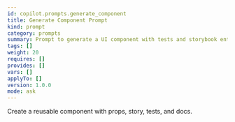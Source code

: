```yaml
---
id: copilot.prompts.generate_component
title: Generate Component Prompt
kind: prompt
category: prompts
summary: Prompt to generate a UI component with tests and storybook entries.
tags: []
weight: 20
requires: []
provides: []
vars: []
applyTo: []
version: 1.0.0
mode: ask
---
```


Create a reusable component with props, story, tests, and docs.
